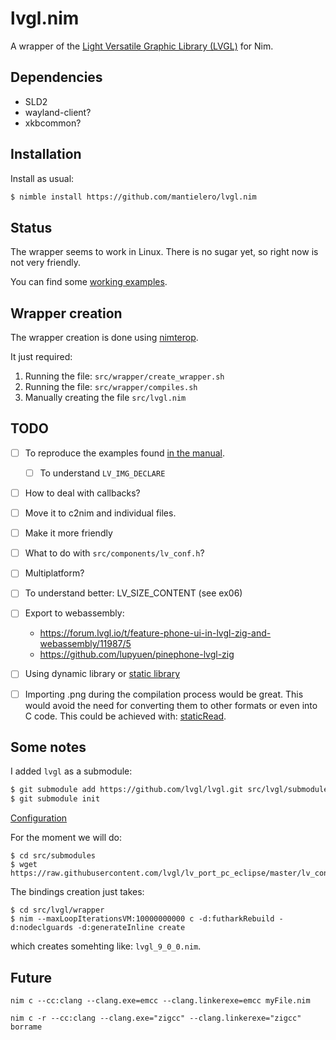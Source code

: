 # lvgl.nim
A wrapper of the [Light Versatile Graphic Library (LVGL)](https://lvgl.io/) for Nim. 

## Dependencies
- SLD2
- wayland-client?
- xkbcommon?

## Installation
Install as usual:
```sh
$ nimble install https://github.com/mantielero/lvgl.nim
```

## Status
The wrapper seems to work in Linux. There is no sugar yet, so right now is not very friendly.

You can find some [working examples](https://github.com/mantielero/lvgl.nim/tree/main/examples).

## Wrapper creation
The wrapper creation is done using [nimterop](https://github.com/nimterop/nimterop).

It just required:
1. Running the file: `src/wrapper/create_wrapper.sh`
2. Running the file: `src/wrapper/compiles.sh`
3. Manually creating the file `src/lvgl.nim`


## TODO
- [ ] To reproduce the examples found [in the manual](https://docs.lvgl.io/master/examples.html#get-started).

  - [ ] To understand `LV_IMG_DECLARE`
- [ ] How to deal with callbacks?
- [ ] Move it to c2nim and individual files.
- [ ] Make it more friendly
- [ ] What to do with `src/components/lv_conf.h`? 
- [ ] Multiplatform?
- [ ] To understand better: LV_SIZE_CONTENT (see ex06)
- [ ] Export to webassembly: 
  - https://forum.lvgl.io/t/feature-phone-ui-in-lvgl-zig-and-webassembly/11987/5
  - https://github.com/lupyuen/pinephone-lvgl-zig
- [ ] Using dynamic library or [static library](https://stackoverflow.com/questions/9853419/how-to-combine-object-files-o-to-create-static-library-a-for-ios)
- [ ] Importing .png during the compilation process would be great. This would avoid the need for converting them to other formats or even into C code. This could be achieved with: [staticRead](https://nim-lang.org/docs/system.html#staticRead,string).

## Some notes
I added `lvgl` as a submodule:
```sh
$ git submodule add https://github.com/lvgl/lvgl.git src/lvgl/submodules/lvgl
$ git submodule init
```

[Configuration](https://docs.lvgl.io/master/porting/project.html#configuration-file)

For the moment we will do:
```
$ cd src/submodules
$ wget https://raw.githubusercontent.com/lvgl/lv_port_pc_eclipse/master/lv_conf.h
```

The bindings creation just takes:
```
$ cd src/lvgl/wrapper
$ nim --maxLoopIterationsVM:10000000000 c -d:futharkRebuild -d:nodeclguards -d:generateInline create
```
which creates somehting like: `lvgl_9_0_0.nim`. 
## Future
```
nim c --cc:clang --clang.exe=emcc --clang.linkerexe=emcc myFile.nim
```

```
nim c -r --cc:clang --clang.exe="zigcc" --clang.linkerexe="zigcc" borrame
```